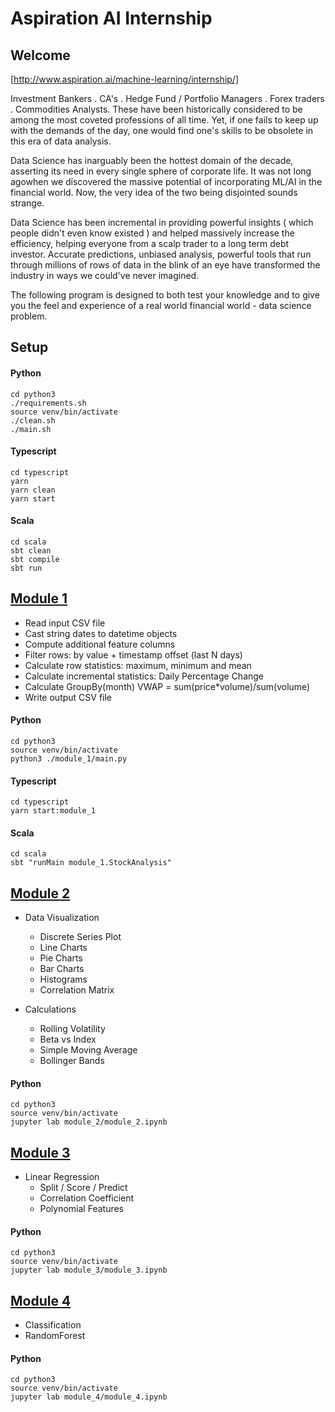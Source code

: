 # Aspiration AI Internship


## Welcome
[http://www.aspiration.ai/machine-learning/internship/]

Investment Bankers . CA's . Hedge Fund / Portfolio Managers . Forex traders . Commodities Analysts. These have been historically considered to be among the most coveted professions of all time. Yet, if one fails to keep up with the demands of the day, one would find one's skills to be obsolete in this era of data analysis.

Data Science has inarguably been the hottest domain of the decade, asserting its need in every single sphere of corporate life. It was not long agowhen we discovered the massive potential of incorporating ML/AI in the financial world. Now, the very idea of the two being disjointed sounds strange.

Data Science has been incremental in providing powerful insights ( which people didn't even know existed ) and helped massively increase the efficiency, helping everyone from a scalp trader to a long term debt investor. Accurate predictions, unbiased analysis, powerful tools that run through millions of rows of data in the blink of an eye have transformed the industry in ways we could've never imagined.

The following program is designed to both test your knowledge and to give you the feel and experience of a real world financial world - data science problem. 


## Setup

#### Python
```
cd python3
./requirements.sh
source venv/bin/activate
./clean.sh
./main.sh
```

#### Typescript
```
cd typescript
yarn
yarn clean
yarn start
```

#### Scala
```
cd scala
sbt clean
sbt compile
sbt run
```


## [Module 1](MODULE_1.md)

- Read input CSV file
- Cast string dates to datetime objects
- Compute additional feature columns
- Filter rows: by value + timestamp offset (last N days)
- Calculate row statistics: maximum, minimum and mean
- Calculate incremental statistics: Daily Percentage Change 
- Calculate GroupBy(month) VWAP = sum(price*volume)/sum(volume)
- Write output CSV file 

#### Python
```
cd python3
source venv/bin/activate
python3 ./module_1/main.py
```

#### Typescript
```
cd typescript
yarn start:module_1
```

#### Scala
```
cd scala
sbt "runMain module_1.StockAnalysis"
```


## [Module 2](MODULE_2.md)

- Data Visualization 
  - Discrete Series Plot
  - Line Charts
  - Pie Charts
  - Bar Charts
  - Histograms
  - Correlation Matrix

- Calculations
  - Rolling Volatility
  - Beta vs Index
  - Simple Moving Average
  - Bollinger Bands
  

#### Python
```
cd python3
source venv/bin/activate
jupyter lab module_2/module_2.ipynb
```
 

## [Module 3](MODULE_3.md)

- Linear Regression
  - Split / Score / Predict 
  - Correlation Coefficient
  - Polynomial Features


#### Python
```
cd python3
source venv/bin/activate
jupyter lab module_3/module_3.ipynb
```


## [Module 4](MODULE_4.md)

- Classification
- RandomForest


#### Python
```
cd python3
source venv/bin/activate
jupyter lab module_4/module_4.ipynb
```